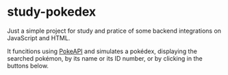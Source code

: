 # study-pokedex

Just a simple project for study and pratice of some backend integrations on JavaScript and HTML.

It funcitions using [PokeAPI](https://pokeapi.co) and simulates a pokédex, displaying the searched pokémon, by its name or its ID number, or by clicking in the buttons below.
